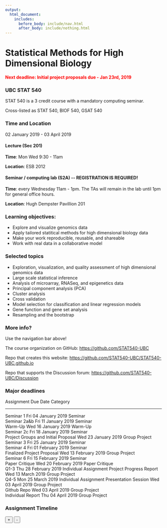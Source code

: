 ```yaml
---
output:
  html_document:
    includes:
      before_body: include/nav.html
      after_body: include/nothing.html
---
```



# Statistical Methods for High Dimensional Biology
<span style="color: red">**Next deadline: Initial project proposals due - Jan 23rd, 2019**</span>

### UBC STAT 540

STAT 540 is a 3 credit course with a mandatory computing seminar.

Cross-listed as STAT 540, BIOF 540, GSAT 540

### Time and Location

02 January 2019 - 03 April 2019

#### Lecture (Sec 201)

**Time**: Mon Wed 9:30 - 11am

**Location**: ESB 2012

#### Seminar / computing lab (S2A) -- REGISTRATION IS REQUIRED!

**Time**: every Wednesday 11am - 1pm. The TAs will remain in the lab until 1pm for general office hours.

**Location**: Hugh Dempster Pavillion 201

### Learning objectives:

  * Explore and visualize genomics data
  * Apply tailored statitical methods for high dimensional biology data
  * Make your work reproducible, reusable, and shareable
  * Work with real data in a collaborative model

### Selected topics

  * Exploration, visualization, and quality assessment of high dimensional genomics data
  * Large scale statistical inference
  * Analysis of microarray, RNASeq, and epigenetics data
  * Principal component analysis (PCA)
  * Cluster analysis
  * Cross validation
  * Model selection for classification and linear regression models
  * Gene function and gene set analysis
  * Resampling and the bootstrap

### More info?

Use the navigation bar above!

The course organization on GitHub: <https://github.com/STAT540-UBC>  

Repo that creates this website: <https://github.com/STAT540-UBC/STAT540-UBC.github.io>

Repo that supports the Discussion forum: <https://github.com/STAT540-UBC/Discussion>

### Major deadlines

Assignment                            Due Date               Category              
------------------------------------  ---------------------  ----------------------
Seminar 1                             Fri 04 January 2019    Seminar               
Seminar 2a&b                          Fri 11 January 2019    Seminar               
Warm-Up                               Wed 16 January 2019    Warm-Up               
Seminar 2c                            Fri 18 January 2019    Seminar               
Project Groups and Initial Proposal   Wed 23 January 2019    Group Project         
Seminar 3                             Fri 25 January 2019    Seminar               
Seminar 4                             Fri 01 February 2019   Seminar               
Finalized Project Proposal            Wed 13 February 2019   Group Project         
Seminar 6                             Fri 15 February 2019   Seminar               
Paper Critique                        Wed 20 February 2019   Paper Critique        
Q1-3                                  Thu 28 February 2019   Individual Assignment 
Project Progress Report               Wed 13 March 2019      Group Project         
Q4-5                                  Mon 25 March 2019      Individual Assignment 
Presentation Session                  Wed 03 April 2019      Group Project         
Github Repo                           Wed 03 April 2019      Group Project         
Individual Report                     Thu 04 April 2019      Group Project         

### Assignment Timeline

<!--html_preserve--><div id="htmlwidget-6352319baefefcc3c2d5" class="timevis html-widget" style="width:672px;height:480px;">
<div class="btn-group zoom-menu">
<button type="button" class="btn btn-default btn-lg zoom-in" title="Zoom in">+</button>
<button type="button" class="btn btn-default btn-lg zoom-out" title="Zoom out">-</button>
</div>
</div>
<script type="application/json" data-for="htmlwidget-6352319baefefcc3c2d5">{"x":{"items":[{"id":" 1","content":"Warm-Up ","start":"2019-01-16 23:59:00","style":"background-color: gold;"},{"id":" 2","content":"Paper Critique","start":"2019-02-20 23:59:00","style":"background-color: aqua;"},{"id":" 3","content":"Q1-3","start":"2019-02-28 23:59:00","style":"background-color: pink;"},{"id":" 4","content":"Q4-5","start":"2019-03-25 23:59:00","style":"background-color: pink;"},{"id":" 5","content":"Project Groups and Initial Proposal","start":"2019-01-23 23:59:00","style":"background-color: lavender;"},{"id":" 6","content":"Finalized Project Proposal","start":"2019-02-13 23:59:00","style":"background-color: lavender;"},{"id":" 7","content":"Project Progress Report","start":"2019-03-13 23:59:00","style":"background-color: lavender;"},{"id":" 8","content":"Presentation Session","start":"2019-04-03 23:59:00","style":"background-color: lavender;"},{"id":" 9","content":"Github Repo","start":"2019-04-03 23:59:00","style":"background-color: lavender;"},{"id":"10","content":"Individual Report","start":"2019-04-04 23:59:00","style":"background-color: lavender;"},{"id":"11","content":"Seminar 1","start":"2019-01-04 23:59:00","style":"background-color: palegreen;"},{"id":"12","content":"Seminar 2a&b","start":"2019-01-11 23:59:00","style":"background-color: palegreen;"},{"id":"13","content":"Seminar 2c ","start":"2019-01-18 23:59:00","style":"background-color: palegreen;"},{"id":"14","content":"Seminar 3 ","start":"2019-01-25 23:59:00","style":"background-color: palegreen;"},{"id":"15","content":"Seminar 4 ","start":"2019-02-01 23:59:00","style":"background-color: palegreen;"},{"id":"16","content":" Seminar 6 ","start":"2019-02-15 23:59:00","style":"background-color: palegreen;"}],"groups":null,"showZoom":true,"zoomFactor":0.5,"fit":true,"options":[],"height":null,"api":[]},"evals":[],"jsHooks":[]}</script><!--/html_preserve-->

